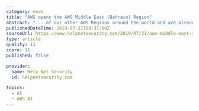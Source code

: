```yaml
---
category: news
title: "AWS opens the AWS Middle East (Bahrain) Region"
abstract: "... of our other AWS Regions around the world and are already seeing strong demand in the Middle East for AWS technologies like artificial intelligence and machine learning, data analytics, IoT, and much more. “We are excited to see how our cloud ..."
publishedDateTime: 2019-07-31T00:37:00Z
sourceUrl: https://www.helpnetsecurity.com/2019/07/31/aws-middle-east-region/
type: article
quality: 11
score: 11
published: false

provider:
  name: Help Net Security
  id: helpnetsecurity.com

topics:
  - AI
  - AWS AI
---
```

